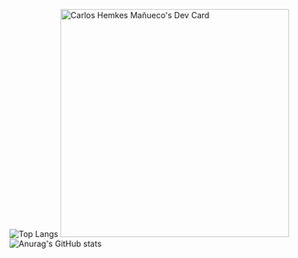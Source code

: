 ![Top Langs](https://github-readme-stats.vercel.app/api/top-langs/?username=chemkes1999&langs_count=8)
<a href="https://app.daily.dev/carlosshm99"><img src="https://api.daily.dev/devcards/730e51a2505b4e68a2b58348bef6f055.png?r=dpc" width="400" alt="Carlos Hemkes Mañueco's Dev Card"/></a>  
![Anurag's GitHub stats](https://github-readme-stats.vercel.app/api?username=chemkes1999&show_icons=true&theme=dracula)
